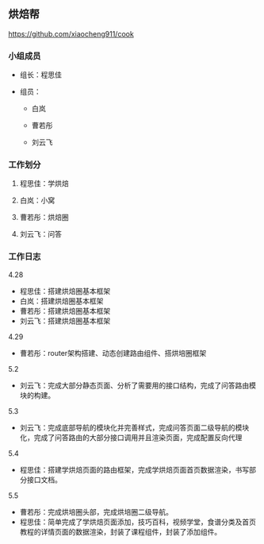 ## 烘焙帮

https://github.com/xiaocheng911/cook

### 小组成员

- 组长：程思佳

- 组员：

  - 白岚

  - 曹若彤

  - 刘云飞 

    

### 工作划分

1. 程思佳：学烘焙

2. 白岚：小窝

3. 曹若彤：烘焙圈

4. 刘云飞：问答

   

### 工作日志

4.28
- 程思佳：搭建烘焙圈基本框架
- 白岚：搭建烘焙圈基本框架
- 曹若彤：搭建烘焙圈基本框架
- 刘云飞：搭建烘焙圈基本框架

4.29
- 曹若彤：router架构搭建、动态创建路由组件、搭烘培圈框架 

5.2
- 刘云飞：完成大部分静态页面、分析了需要用的接口结构，完成了问答路由模块的构建。

5.3
- 刘云飞：完成底部导航的模块化并完善样式，完成问答页面二级导航的模块化，完成了问答路由的大部分接口调用并且渲染页面，完成配置反向代理

5.4
- 程思佳：搭建学烘焙页面的路由框架，完成学烘焙页面首页数据渲染，书写部分接口文档。

5.5
- 曹若彤：完成烘培圈头部，完成烘培圈二级导航。
- 程思佳：简单完成了学烘焙页面添加，技巧百科，视频学堂，食谱分类及首页教程的详情页面的数据渲染，封装了课程组件，封装了添加组件。

